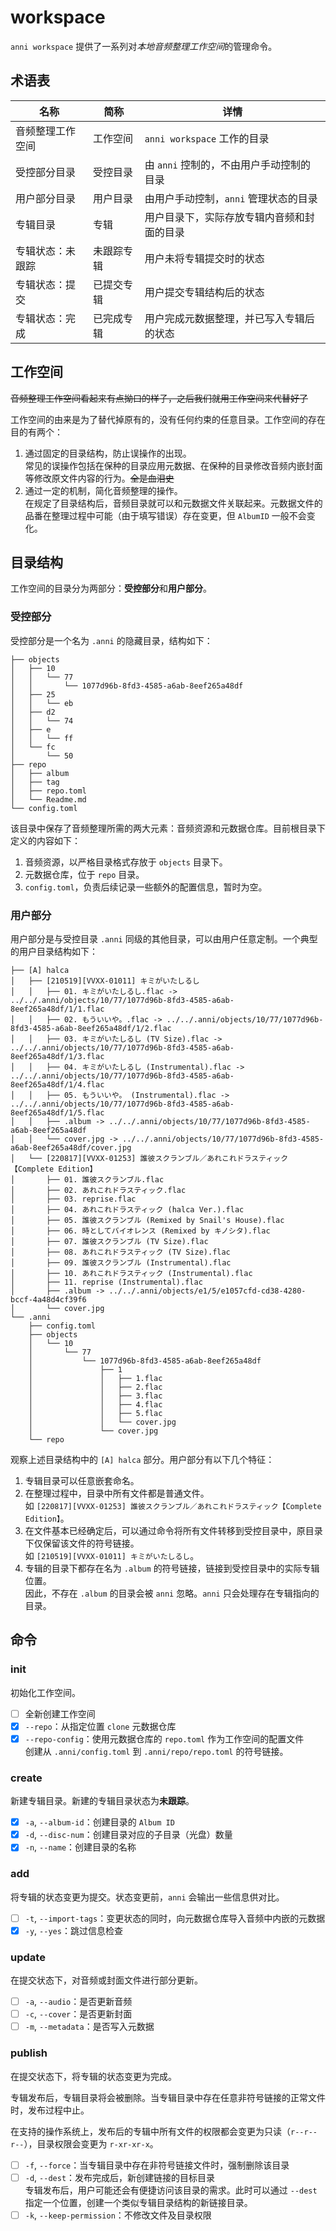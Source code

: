 # workspace

`anni workspace` 提供了一系列对*本地音频整理工作空间*的管理命令。

## 术语表

| 名称             | 简称       | 详情                                       |
| ---------------- | ---------- | ------------------------------------------ |
| 音频整理工作空间 | 工作空间   | `anni workspace` 工作的目录                |
| 受控部分目录     | 受控目录   | 由 `anni` 控制的，不由用户手动控制的目录   |
| 用户部分目录     | 用户目录   | 由用户手动控制，`anni` 管理状态的目录      |
| 专辑目录         | 专辑       | 用户目录下，实际存放专辑内音频和封面的目录 |
| 专辑状态：未跟踪 | 未跟踪专辑 | 用户未将专辑提交时的状态                   |
| 专辑状态：提交   | 已提交专辑 | 用户提交专辑结构后的状态                   |
| 专辑状态：完成   | 已完成专辑 | 用户完成元数据整理，并已写入专辑后的状态   |

## 工作空间

~~音频整理工作空间看起来有点拗口的样子，之后我们就用工作空间来代替好了~~

工作空间的由来是为了替代掉原有的，没有任何约束的任意目录。工作空间的存在目的有两个：

1. 通过固定的目录结构，防止误操作的出现。
   \
   常见的误操作包括在保种的目录应用元数据、在保种的目录修改音频内嵌封面等修改原文件内容的行为。~~全是血泪史~~
2. 通过一定的机制，简化音频整理的操作。
   \
   在规定了目录结构后，音频目录就可以和元数据文件关联起来。元数据文件的品番在整理过程中可能（由于填写错误）存在变更，但 `AlbumID` 一般不会变化。

## 目录结构

工作空间的目录分为两部分：**受控部分**和**用户部分**。

### 受控部分

受控部分是一个名为 `.anni` 的隐藏目录，结构如下：

```
├── objects
│   ├── 10
│   │   └── 77
│   │       └── 1077d96b-8fd3-4585-a6ab-8eef265a48df
│   ├── 25
│   │   └── eb
│   ├── d2
│   │   └── 74
│   ├── e
│   │   └── ff
│   └── fc
│       └── 50
├── repo
│   ├── album
│   ├── tag
│   ├── repo.toml
│   └── Readme.md
└── config.toml
```

该目录中保存了音频整理所需的两大元素：音频资源和元数据仓库。目前根目录下定义的内容如下：

1. 音频资源，以严格目录格式存放于 `objects` 目录下。
2. 元数据仓库，位于 `repo` 目录。
3. `config.toml`，负责后续记录一些额外的配置信息，暂时为空。

### 用户部分

用户部分是与受控目录 `.anni` 同级的其他目录，可以由用户任意定制。一个典型的用户目录结构如下：

```
├── [A] halca
│   ├── [210519][VVXX-01011] キミがいたしるし
│   │   ├── 01. キミがいたしるし.flac -> ../../.anni/objects/10/77/1077d96b-8fd3-4585-a6ab-8eef265a48df/1/1.flac
│   │   ├── 02. もういいや。.flac -> ../../.anni/objects/10/77/1077d96b-8fd3-4585-a6ab-8eef265a48df/1/2.flac
│   │   ├── 03. キミがいたしるし (TV Size).flac -> ../../.anni/objects/10/77/1077d96b-8fd3-4585-a6ab-8eef265a48df/1/3.flac
│   │   ├── 04. キミがいたしるし (Instrumental).flac -> ../../.anni/objects/10/77/1077d96b-8fd3-4585-a6ab-8eef265a48df/1/4.flac
│   │   ├── 05. もういいや。 (Instrumental).flac -> ../../.anni/objects/10/77/1077d96b-8fd3-4585-a6ab-8eef265a48df/1/5.flac
│   │   ├── .album -> ../../.anni/objects/10/77/1077d96b-8fd3-4585-a6ab-8eef265a48df
│   │   └── cover.jpg -> ../../.anni/objects/10/77/1077d96b-8fd3-4585-a6ab-8eef265a48df/cover.jpg
│   └── [220817][VVXX-01253] 誰彼スクランブル／あれこれドラスティック【Complete Edition】
│       ├── 01. 誰彼スクランブル.flac
│       ├── 02. あれこれドラスティック.flac
│       ├── 03. reprise.flac
│       ├── 04. あれこれドラスティック (halca Ver.).flac
│       ├── 05. 誰彼スクランブル (Remixed by Snail's House).flac
│       ├── 06. 時としてバイオレンス (Remixed by キノシタ).flac
│       ├── 07. 誰彼スクランブル (TV Size).flac
│       ├── 08. あれこれドラスティック (TV Size).flac
│       ├── 09. 誰彼スクランブル (Instrumental).flac
│       ├── 10. あれこれドラスティック (Instrumental).flac
│       ├── 11. reprise (Instrumental).flac
│       ├── .album -> ../../.anni/objects/e1/5/e1057cfd-cd38-4280-bccf-4a48d4cf39f6
│       └── cover.jpg
└── .anni
    ├── config.toml
    ├── objects
    │   └── 10
    │       └── 77
    │           └── 1077d96b-8fd3-4585-a6ab-8eef265a48df
    │               ├── 1
    │               │   ├── 1.flac
    │               │   ├── 2.flac
    │               │   ├── 3.flac
    │               │   ├── 4.flac
    │               │   ├── 5.flac
    │               │   └── cover.jpg
    │               └── cover.jpg
    └── repo
```

观察上述目录结构中的 `[A] halca` 部分。用户部分有以下几个特征：

1. 专辑目录可以任意嵌套命名。
2. 在整理过程中，目录中所有文件都是普通文件。
   \
   如 `[220817][VVXX-01253] 誰彼スクランブル／あれこれドラスティック【Complete Edition】`。
3. 在文件基本已经确定后，可以通过命令将所有文件转移到受控目录中，原目录下仅保留该文件的符号链接。
   \
   如 `[210519][VVXX-01011] キミがいたしるし`。
4. 专辑的目录下都存在名为 `.album` 的符号链接，链接到受控目录中的实际专辑位置。
   \
   因此，不存在 `.album` 的目录会被 `anni` 忽略。`anni` 只会处理存在专辑指向的目录。

## 命令

### init

初始化工作空间。

- [ ] 全新创建工作空间
- [x] `--repo`：从指定位置 `clone` 元数据仓库
- [x] `--repo-config`：使用元数据仓库的 `repo.toml` 作为工作空间的配置文件
    \
    创建从 `.anni/config.toml` 到 `.anni/repo/repo.toml` 的符号链接。

### create

新建专辑目录。新建的专辑目录状态为**未跟踪**。

- [x] `-a`, `--album-id`：创建目录的 `Album ID`
- [x] `-d`, `--disc-num`：创建目录对应的子目录（光盘）数量
- [x] `-n`, `--name`：创建目录的名称

### add

将专辑的状态变更为提交。状态变更前，`anni` 会输出一些信息供对比。

- [ ] `-t`, `--import-tags`：变更状态的同时，向元数据仓库导入音频中内嵌的元数据
- [x] `-y`, `--yes`：跳过信息检查

### update

在提交状态下，对音频或封面文件进行部分更新。

- [ ] `-a`, `--audio`：是否更新音频
- [ ] `-c`, `--cover`：是否更新封面
- [ ] `-m`, `--metadata`：是否写入元数据

### publish

在提交状态下，将专辑的状态变更为完成。

专辑发布后，专辑目录将会被删除。当专辑目录中存在任意非符号链接的正常文件时，发布过程中止。

在支持的操作系统上，发布后的专辑中所有文件的权限都会变更为只读（`r--r--r--`），目录权限会变更为 `r-xr-xr-x`。

- [ ] `-f`, `--force`：当专辑目录中存在非符号链接文件时，强制删除该目录
- [ ] `-d`, `--dest`：发布完成后，新创建链接的目标目录
    \
    专辑发布后，用户可能还会有便捷访问该目录的需求。此时可以通过 `--dest` 指定一个位置，创建一个类似专辑目录结构的新链接目录。
- [ ] `-k`, `--keep-permission`：不修改文件及目录权限
